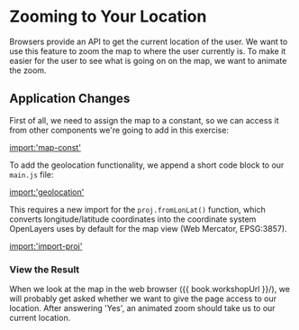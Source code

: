 # Zooming to Your Location

Browsers provide an API to get the current location of the user. We want to use this feature to zoom the map to where the user currently is. To make it easier for the user to see what is going on on the map, we want to animate the zoom.

## Application Changes

First of all, we need to assign the map to a constant, so we can access it from other components we're going to add in this exercise:

[import:'map-const'](../examples/basics/geolocation.js)

To add the geolocation functionality, we append a short code block to our `main.js` file:

[import:'geolocation'](../examples/basics/geolocation.js)

This requires a new import for the `proj.fromLonLat()` function, which converts longitude/latitude coordinates into the coordinate system OpenLayers uses by default for the map view (Web Mercator, EPSG:3857).

[import:'import-proj'](../examples/basics/geolocation.js)

### View the Result

When we look at the map in the web browser ({{ book.workshopUrl }}/), we will probably get asked whether we want to give the page access to our location. After answering 'Yes', an animated zoom should take us to our current location.
